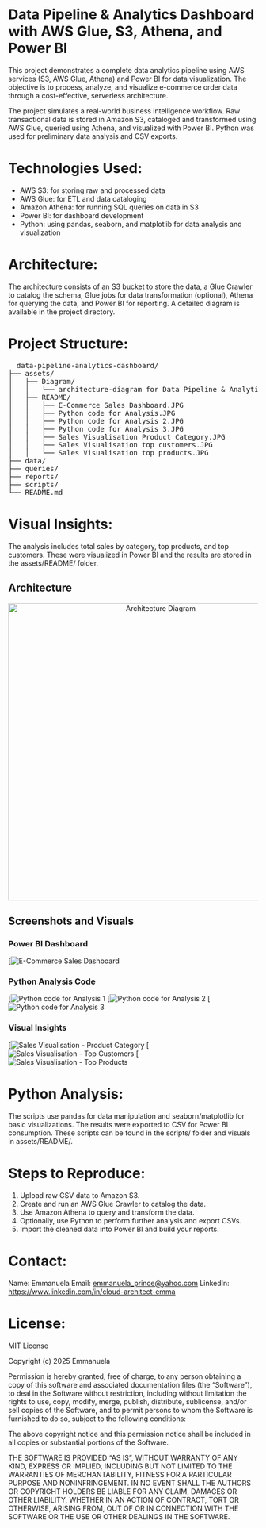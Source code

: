 # Data Pipeline & Analytics Dashboard with AWS Glue, S3, Athena, and Power BI

This project demonstrates a complete data analytics pipeline using AWS services (S3, AWS Glue, Athena) and Power BI for data visualization. The objective is to process, analyze, and visualize e-commerce order data through a cost-effective, serverless architecture.

The project simulates a real-world business intelligence workflow. Raw transactional data is stored in Amazon S3, cataloged and transformed using AWS Glue, queried using Athena, and visualized with Power BI. Python was used for preliminary data analysis and CSV exports.

# Technologies Used:
- AWS S3: for storing raw and processed data
- AWS Glue: for ETL and data cataloging
- Amazon Athena: for running SQL queries on data in S3
- Power BI: for dashboard development
- Python: using pandas, seaborn, and matplotlib for data analysis and visualization

# Architecture:
The architecture consists of an S3 bucket to store the data, a Glue Crawler to catalog the schema, Glue jobs for data transformation (optional), Athena for querying the data, and Power BI for reporting. A detailed diagram is available in the project directory.

# Project Structure:
<pre>  data-pipeline-analytics-dashboard/
├── assets/
│   ├── Diagram/
│   │   └── architecture-diagram for Data Pipeline & Analytics Dashboard.JPG
│   ├── README/
│   │   ├── E-Commerce Sales Dashboard.JPG
│   │   ├── Python code for Analysis.JPG
│   │   ├── Python code for Analysis 2.JPG
│   │   ├── Python code for Analysis 3.JPG
│   │   ├── Sales Visualisation Product Category.JPG
│   │   ├── Sales Visualisation top customers.JPG
│   │   └── Sales Visualisation top products.JPG
├── data/
├── queries/
├── reports/
├── scripts/
└── README.md </pre>

# Visual Insights:
The analysis includes total sales by category, top products, and top customers. These were visualized in Power BI and the results are stored in the assets/README/ folder.

## Architecture

<p align="center">
  <a href="assets/Diagram/architecture-diagram%20for%20Data%20Pipeline%20%26%20Analytics%20Dashboard.JPG">
    <img src="Diagram/architecture-diagram%20for%20Data%20Pipeline%20%26%20Analytics%20Dashboard.JPG" alt="Architecture Diagram" width="600"/>
  </a>
</p>

## Screenshots and Visuals

### Power BI Dashboard  
[![E-Commerce Sales Dashboard](https://raw.githubusercontent.com/Cloud-Architect-Emma/Data-Pipeline-Analytics-Dashboard-with-AWS-Glue-S3-Athena-and-Power-BI/main/assets/E-Commerce%20Sales%20Dashboard.JPG)


### Python Analysis Code  
[![Python code for Analysis 1](https://raw.githubusercontent.com/Cloud-Architect-Emma/Data-Pipeline-Analytics-Dashboard-with-AWS-Glue-S3-Athena-and-Power-BI/main/assets/Python%20code%20for%20Analysis.JPG)
[![Python code for Analysis 2](https://raw.githubusercontent.com/Cloud-Architect-Emma/Data-Pipeline-Analytics-Dashboard-with-AWS-Glue-S3-Athena-and-Power-BI/main/assets/Python%20code%20for%20Analysis%202.JPG)
[![Python code for Analysis 3](https://raw.githubusercontent.com/Cloud-Architect-Emma/Data-Pipeline-Analytics-Dashboard-with-AWS-Glue-S3-Athena-and-Power-BI/main/assets/Python%20code%20for%20Analysis%203.JPG)

### Visual Insights  
[![Sales Visualisation - Product Category](https://raw.githubusercontent.com/Cloud-Architect-Emma/Data-Pipeline-Analytics-Dashboard-with-AWS-Glue-S3-Athena-and-Power-BI/main/assets/Sales%20Visualisation%20Product%20Category.JPG)
[![Sales Visualisation - Top Customers](https://raw.githubusercontent.com/Cloud-Architect-Emma/Data-Pipeline-Analytics-Dashboard-with-AWS-Glue-S3-Athena-and-Power-BI/main/assets/Sales%20Visualisation%20top%20customers.JPG)
[![Sales Visualisation - Top Products](https://raw.githubusercontent.com/Cloud-Architect-Emma/Data-Pipeline-Analytics-Dashboard-with-AWS-Glue-S3-Athena-and-Power-BI/main/assets/Sales%20Visualisation%20top%20products.JPG)

# Python Analysis:
The scripts use pandas for data manipulation and seaborn/matplotlib for basic visualizations. The results were exported to CSV for Power BI consumption. These scripts can be found in the scripts/ folder and visuals in assets/README/.

# Steps to Reproduce:
1. Upload raw CSV data to Amazon S3.
2. Create and run an AWS Glue Crawler to catalog the data.
3. Use Amazon Athena to query and transform the data.
4. Optionally, use Python to perform further analysis and export CSVs.
5. Import the cleaned data into Power BI and build your reports.

# Contact:
Name: Emmanuela
Email: emmanuela_prince@yahoo.com
LinkedIn: https://www.linkedin.com/in/cloud-architect-emma

# License:
MIT License

Copyright (c) 2025 Emmanuela

Permission is hereby granted, free of charge, to any person obtaining a copy of this software and associated documentation files (the “Software”), to deal in the Software without restriction, including without limitation the rights to use, copy, modify, merge, publish, distribute, sublicense, and/or sell copies of the Software, and to permit persons to whom the Software is furnished to do so, subject to the following conditions:

The above copyright notice and this permission notice shall be included in all copies or substantial portions of the Software.

THE SOFTWARE IS PROVIDED “AS IS”, WITHOUT WARRANTY OF ANY KIND, EXPRESS OR IMPLIED, INCLUDING BUT NOT LIMITED TO THE WARRANTIES OF MERCHANTABILITY, FITNESS FOR A PARTICULAR PURPOSE AND NONINFRINGEMENT. IN NO EVENT SHALL THE AUTHORS OR COPYRIGHT HOLDERS BE LIABLE FOR ANY CLAIM, DAMAGES OR OTHER LIABILITY, WHETHER IN AN ACTION OF CONTRACT, TORT OR OTHERWISE, ARISING FROM, OUT OF OR IN CONNECTION WITH THE SOFTWARE OR THE USE OR OTHER DEALINGS IN THE SOFTWARE.
